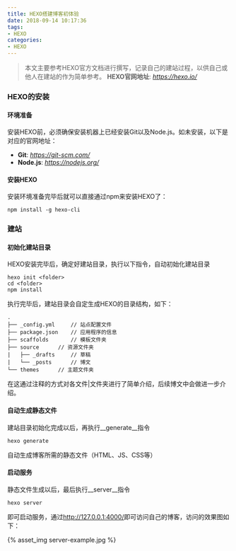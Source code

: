 ```yaml
---
title: HEXO搭建博客初体验
date: 2018-09-14 10:17:36
tags:
- HEXO
categories:
- HEXO
---
```


> 本文主要参考HEXO官方文档进行撰写，记录自己的建站过程，以供自己或他人在建站的作为简单参考。
> __HEXO官网地址__: _<https://hexo.io/>_

### HEXO的安装

#### 环境准备

安装HEXO前，必须确保安装机器上已经安装Git以及Node.js。如未安装，以下是对应的官网地址：
- __Git__: _<https://git-scm.com/>_
- __Node.js__: _<https://nodejs.org/>_

#### 安装HEXO

安装环境准备完毕后就可以直接通过npm来安装HEXO了：

```
npm install -g hexo-cli
```

<!-- more -->

### 建站

#### 初始化建站目录

HEXO安装完毕后，确定好建站目录，执行以下指令，自动初始化建站目录

```
hexo init <folder>
cd <folder>
npm install
```

执行完毕后，建站目录会自定生成HEXO的目录结构，如下：

```
.
├── _config.yml		// 站点配置文件
├── package.json	// 应用程序的信息
├── scaffolds		// 模板文件夹
├── source		// 资源文件夹
|   ├── _drafts		// 草稿
|   └── _posts		// 博文
└── themes		// 主题文件夹
```

在这通过注释的方式对各文件|文件夹进行了简单介绍，后续博文中会做进一步介绍。

#### 自动生成静态文件

建站目录初始化完成以后，再执行__generate__指令

```
hexo generate
```

自动生成博客所需的静态文件（HTML、JS、CSS等）

#### 启动服务

静态文件生成以后，最后执行__server__指令

```
hexo server
```

即可启动服务，通过<http://127.0.0.1:4000/>即可访问自己的博客，访问的效果图如下：

{% asset_img server-example.jpg %}




